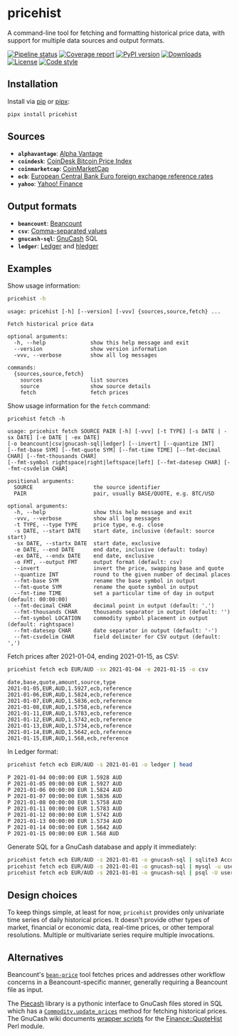 # pricehist

A command-line tool for fetching and formatting historical price data, with
support for multiple data sources and output formats.

[![Pipeline status](https://gitlab.com/chrisberkhout/pricehist/badges/master/pipeline.svg)](https://gitlab.com/chrisberkhout/pricehist/-/commits/master)
[![Coverage report](https://gitlab.com/chrisberkhout/pricehist/badges/master/coverage.svg)](https://gitlab.com/chrisberkhout/pricehist/-/commits/master)
[![PyPI version](https://badge.fury.io/py/pricehist.svg)](https://badge.fury.io/py/pricehist)
[![Downloads](https://pepy.tech/badge/pricehist)](https://pepy.tech/project/pricehist)
[![License](https://img.shields.io/pypi/l/pricehist)](https://gitlab.com/chrisberkhout/pricehist/-/blob/master/LICENSE)
[![Code style](https://img.shields.io/badge/code%20style-black-000000.svg)](https://github.com/psf/black)

## Installation

Install via [pip](https://pip.pypa.io/en/stable/) or
[pipx](https://pypa.github.io/pipx/):

```bash
pipx install pricehist
```

## Sources

- **`alphavantage`**: [Alpha Vantage](https://www.alphavantage.co/)
- **`coindesk`**: [CoinDesk Bitcoin Price Index](https://www.coindesk.com/coindesk-api)
- **`coinmarketcap`**: [CoinMarketCap](https://coinmarketcap.com/)
- **`ecb`**: [European Central Bank Euro foreign exchange reference rates](https://www.ecb.europa.eu/stats/exchange/eurofxref/html/index.en.html)
- **`yahoo`**: [Yahoo! Finance](https://finance.yahoo.com/)

## Output formats

- **`beancount`**: [Beancount](http://furius.ca/beancount/)
- **`csv`**: [Comma-separated values](https://en.wikipedia.org/wiki/Comma-separated_values)
- **`gnucash-sql`**: [GnuCash](https://www.gnucash.org/) SQL
- **`ledger`**: [Ledger](https://www.ledger-cli.org/) and [hledger](https://hledger.org/)

## Examples

Show usage information:

```bash
pricehist -h
```
```
usage: pricehist [-h] [--version] [-vvv] {sources,source,fetch} ...

Fetch historical price data

optional arguments:
  -h, --help              show this help message and exit
  --version               show version information
  -vvv, --verbose         show all log messages

commands:
  {sources,source,fetch}
    sources               list sources
    source                show source details
    fetch                 fetch prices
```

Show usage information for the `fetch` command:

```
pricehist fetch -h
```
```
usage: pricehist fetch SOURCE PAIR [-h] [-vvv] [-t TYPE] [-s DATE | -sx DATE] [-e DATE | -ex DATE]
[-o beancount|csv|gnucash-sql|ledger] [--invert] [--quantize INT]
[--fmt-base SYM] [--fmt-quote SYM] [--fmt-time TIME] [--fmt-decimal CHAR] [--fmt-thousands CHAR]
[--fmt-symbol rightspace|right|leftspace|left] [--fmt-datesep CHAR] [--fmt-csvdelim CHAR]

positional arguments:
  SOURCE                   the source identifier
  PAIR                     pair, usually BASE/QUOTE, e.g. BTC/USD

optional arguments:
  -h, --help               show this help message and exit
  -vvv, --verbose          show all log messages
  -t TYPE, --type TYPE     price type, e.g. close
  -s DATE, --start DATE    start date, inclusive (default: source start)
  -sx DATE, --startx DATE  start date, exclusive
  -e DATE, --end DATE      end date, inclusive (default: today)
  -ex DATE, --endx DATE    end date, exclusive
  -o FMT, --output FMT     output format (default: csv)
  --invert                 invert the price, swapping base and quote
  --quantize INT           round to the given number of decimal places
  --fmt-base SYM           rename the base symbol in output
  --fmt-quote SYM          rename the quote symbol in output
  --fmt-time TIME          set a particular time of day in output (default: 00:00:00)
  --fmt-decimal CHAR       decimal point in output (default: '.')
  --fmt-thousands CHAR     thousands separator in output (default: '')
  --fmt-symbol LOCATION    commodity symbol placement in output (default: rightspace)
  --fmt-datesep CHAR       date separator in output (default: '-')
  --fmt-csvdelim CHAR      field delimiter for CSV output (default: ',')
```

Fetch prices after 2021-01-04, ending 2021-01-15, as CSV:

```bash
pricehist fetch ecb EUR/AUD -sx 2021-01-04 -e 2021-01-15 -o csv
```
```
date,base,quote,amount,source,type
2021-01-05,EUR,AUD,1.5927,ecb,reference
2021-01-06,EUR,AUD,1.5824,ecb,reference
2021-01-07,EUR,AUD,1.5836,ecb,reference
2021-01-08,EUR,AUD,1.5758,ecb,reference
2021-01-11,EUR,AUD,1.5783,ecb,reference
2021-01-12,EUR,AUD,1.5742,ecb,reference
2021-01-13,EUR,AUD,1.5734,ecb,reference
2021-01-14,EUR,AUD,1.5642,ecb,reference
2021-01-15,EUR,AUD,1.568,ecb,reference
```

In Ledger format:

```bash
pricehist fetch ecb EUR/AUD -s 2021-01-01 -o ledger | head
```
```
P 2021-01-04 00:00:00 EUR 1.5928 AUD
P 2021-01-05 00:00:00 EUR 1.5927 AUD
P 2021-01-06 00:00:00 EUR 1.5824 AUD
P 2021-01-07 00:00:00 EUR 1.5836 AUD
P 2021-01-08 00:00:00 EUR 1.5758 AUD
P 2021-01-11 00:00:00 EUR 1.5783 AUD
P 2021-01-12 00:00:00 EUR 1.5742 AUD
P 2021-01-13 00:00:00 EUR 1.5734 AUD
P 2021-01-14 00:00:00 EUR 1.5642 AUD
P 2021-01-15 00:00:00 EUR 1.568 AUD
```

Generate SQL for a GnuCash database and apply it immediately:

```bash
pricehist fetch ecb EUR/AUD -s 2021-01-01 -o gnucash-sql | sqlite3 Accounts.gnucash
pricehist fetch ecb EUR/AUD -s 2021-01-01 -o gnucash-sql | mysql -u username -p -D databasename
pricehist fetch ecb EUR/AUD -s 2021-01-01 -o gnucash-sql | psql -U username -d databasename -v ON_ERROR_STOP=1
```

## Design choices

To keep things simple, at least for now, `pricehist` provides only univariate
time series of daily historical prices. It doesn't provide other types of
market, financial or economic data, real-time prices, or other temporal
resolutions. Multiple or multivariate series require multiple invocations.

## Alternatives

Beancount's [`bean-price`](https://github.com/beancount/beanprice) tool fetches
prices and addresses other workflow concerns in a Beancount-specific manner,
generally requiring a Beancount file as input.

The [Piecash](https://piecash.readthedocs.io/) library is a pythonic interface
to GnuCash files stored in SQL which has a
[`Commodity.update_prices`](https://piecash.readthedocs.io/en/master/api/piecash.core.commodity.html?highlight=update_prices#piecash.core.commodity.Commodity.update_prices)
method for fetching historical prices.
The GnuCash wiki documents [wrapper scripts](https://wiki.gnucash.org/wiki/Stocks/get_prices)
for the [Finance::QuoteHist](https://metacpan.org/pod/Finance::QuoteHist) Perl
module.
